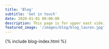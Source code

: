 ```yaml
---
title: 'Blog'
subtitle: 'Get in touch'
date: 2020-01-01 00:00:00
description: This page is for upper east side.
featured_image: '/images/blog/blog_lauren.jpg'
---
```

{% include blog-index.html %}
